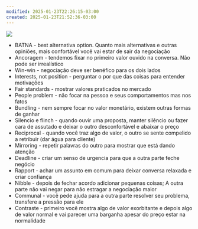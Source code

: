 ```yaml
---
modified: 2025-01-23T22:26:15-03:00
created: 2025-01-23T21:52:36-03:00
---
```

![](https://res.cloudinary.com/boloko/image/upload/f_auto/v1737679964/furushow7/image_drkewv.png)

- BATNA - best alternativa option. Quanto mais alternativas e outras opiniões, mais confortável você vai estar de sair da negociação
- Ancoragem - tendemos fixar no primeiro valor ouvido na conversa. Não pode ser irrealístico
- Win-win - negociação deve ser benéfico para os dois lados
- Interests, not position - perguntar o por que das coisas para entender motivações
- Fair standards - mostrar valores praticados no mercado
- People problem - não focar na pessoa e seus comportamentos mas nos fatos
- Bundling - nem sempre focar no valor monetário, existem outras formas de ganhar
- Silencio e flinch - quando ouvir uma proposta, manter silêncio ou fazer cara de assutado e deixar o outro desconfortável e abaixar o preço
- Reciprocal - quando você traz algo de valor, o outro se sente compelido a retribuir (dar água para cliente)
- Mirroring - repetir palavras do outro para mostrar que está dando atenção
- Deadline - criar um senso de urgencia para que a outra parte feche negócio
- Rapport - achar um assunto em comum para deixar conversa relaxada e criar confiança
- Nibble - depois de fechar acordo adicionar pequenas coisas; A outra parte não vai negar para não estragar a negociação maior
- Communal - você pede ajuda para a outra parte resolver seu problema, transfere a pressão para ele
- Contraste - primeiro você mostra algo de valor exorbitante e depois algo de valor normal e vai parecer uma barganha apesar do preço estar na normalidade